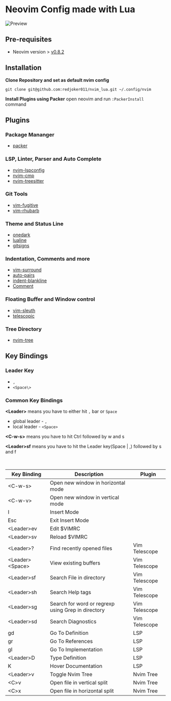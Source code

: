 # Neovim Config made with Lua

![Preview](./doc_images/preview.png)

## Pre-requisites

- Neovim version > [v0.8.2](https://github.com/neovim/neovim/wiki/Installing-Neovim)

## Installation

**Clone Repository and set as default nvim config**

`git clone git@github.com:redjoker011/nvim_lua.git ~/.config/nvim`

**Install Plugins using Packer**
open neovim and run `:PackerInstall` command

## Plugins

### Package Mananger
- [packer](https://github.com/wbthomason/packer.nvim)

### LSP, Linter, Parser and Auto Complete
- [nvim-lspconfig](https://github.com/neovim/nvim-lspconfig)
- [nvim-cmp](https://github.com/hrsh7th/nvim-cmp)
- [nvim-treesitter](https://github.com/nvim-treesitter/nvim-treesitter)

### Git Tools
- [vim-fugitive](https://github.com/tpope/vim-fugitive)
- [vim-rhubarb](https://github.com/tpope/vim-rhubarb)

### Theme and Status Line
- [onedark](https://github.com/joshdick/onedark.vim)
- [lualine](https://github.com/nvim-lualine/lualine.nvim)
- [gitsigns](https://github.com/lewis6991/gitsigns.nvim)

### Indentation, Comments and more
- [vim-surround](https://github.com/tpope/vim-surround)
- [auto-pairs](https://github.com/jiangmiao/auto-pairs)
- [indent-blankline](https://github.com/lukas-reineke/indent-blankline.nvim)
- [Comment](https://github.com/numToStr/Comment.nvim)

### Floating Buffer and Window control
- [vim-sleuth](https://github.com/tpope/vim-sleuth)
- [telescopic](https://github.com/nvim-telescope/telescope.nvim)

### Tree Directory
- [nvim-tree](https://github.com/nvim-tree/nvim-tree.lua)

## Key Bindings

### Leader Key 

- `,`
- `<Space\>`

### Common Key Bindings


**<Leader\>** means you have to either hit `,` bar or `Space`
 - global leader - `,`
 - local leader - `<Space>`

**<C-w-s\>** means you have to hit Ctrl followed by w and s

**<Leader\>sf**  means you have to hit the Leader key(Space | ,) followed by s and f

<br>


| Key Binding | Description 		   				|  Plugin 		       |
| ----------------- | ------------------------------------------------------- | ------------------------------ |
| <C-w-s\>          | Open new window in horizontal mode      		      |   		               |
| <C-w-v\>          | Open new window in vertical mode        		      |              		       |
| I                 | Insert Mode        				      |              		       |
| Esc	            | Exit Insert Mode        				      |                                |
| <Leader\>ev	    | Edit $VIMRC        				      |                                 |
| <Leader\>sv	    | Reload $VIMRC        				      |                                 |
| <Leader\>?        | Find recently opened files         		      |     Vim Telescope              |
| <Leader\><Space\> | View existing buffers              		      |     Vim Telescope              |
| <Leader\>sf       | Search File in directory           		      |     Vim Telescope              |
| <Leader\>sh       | Search Help tags                   		      |     Vim Telescope              |
| <Leader\>sg       | Search for word or regrexp using Grep in directory      |     Vim Telescope              |
| <Leader\>sd       | Search Diagnostics				      |     Vim Telescope              |
| gd                | Go To Definition		      	          |     LSP	                        |
| gr                | Go To References		      	          |     LSP	                        |
| gI                | Go To Implementation		      	      |     LSP	                        |
| <Leader\>D        | Type Definition		      	          |     LSP	                        |
| K                 | Hover Documentation		      	      |     LSP	                        |
| <Leader\>v        | Toggle Nvim Tree			      	              |     Nvim Tree	               |
| <C\>v             | Open file in vertical split		      	      |     Nvim Tree	               |
| <C\>x             | Open file in horizontal split		      	      |     Nvim Tree	    |
